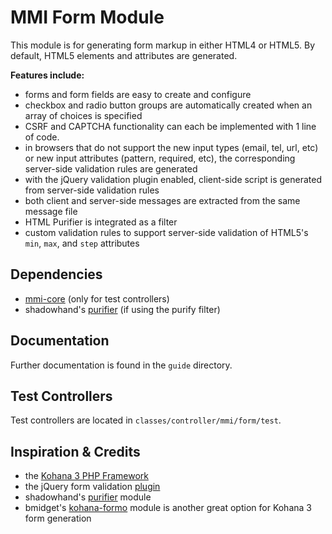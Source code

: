 # MMI Form Module

This module is for generating form markup in either HTML4 or HTML5.
By default, HTML5 elements and attributes are generated.

**Features include:**

* forms and form fields are easy to create and configure
* checkbox and radio button groups are automatically created when an array of choices is
specified
* CSRF and CAPTCHA functionality can each be implemented with 1 line of code.
* in browsers that do not support the new input types (email, tel, url, etc) or new input
attributes (pattern, required, etc), the corresponding server-side validation rules are
generated
* with the jQuery validation plugin enabled, client-side script is generated from
server-side validation rules
* both client and server-side messages are extracted from the same message file
* HTML Purifier is integrated as a filter
* custom validation rules to support server-side validation of HTML5's `min`, `max`, and
`step` attributes

## Dependencies

* [mmi-core](http://github.com/memakeit/mmi-core) (only for test controllers)
* shadowhand's [purifier](http://github.com/shadowhand/purifier) (if using the purify filter)

## Documentation

Further documentation is found in the `guide` directory.

## Test Controllers

Test controllers are located in `classes/controller/mmi/form/test`.

## Inspiration &amp; Credits

* the [Kohana 3 PHP Framework](http://github.com/kohana)
* the jQuery form validation [plugin](http://docs.jquery.com/Plugins/Validation)
* shadowhand's [purifier](http://github.com/shadowhand/purifier) module
* bmidget's [kohana-formo](http://github.com/bmidget/kohana-formo) module is another great option
for Kohana 3 form generation
